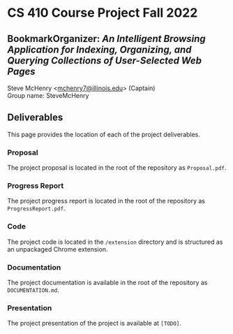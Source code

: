# CS 410 Course Project Fall 2022
## BookmarkOrganizer: *An Intelligent Browsing Application for Indexing, Organizing, and Querying Collections of User-Selected Web Pages*

Steve McHenry <<mchenry7@illinois.edu>> (Captain)\
Group name: SteveMcHenry

## Deliverables
This page provides the location of each of the project deliverables.

### Proposal
The project proposal is located in the root of the repository as `Proposal.pdf`.

### Progress Report
The project progress report is located in the root of the repository as `ProgressReport.pdf`.

### Code
The project code is located in the `/extension` directory and is structured as an unpackaged Chrome extension.

### Documentation
The project documentation is available in the root of the repository as `DOCUMENTATION.md`.

### Presentation
The project presentation of the project is available at `[TODO]`.